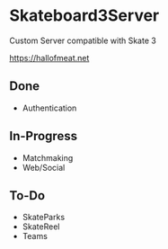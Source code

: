 # Skateboard3Server

Custom Server compatible with Skate 3
 
https://hallofmeat.net

## Done

* Authentication

## In-Progress

* Matchmaking
* Web/Social

## To-Do

* SkateParks
* SkateReel
* Teams
